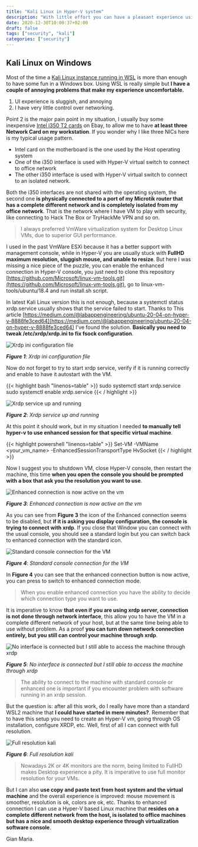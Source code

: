 ```yaml
---
title: "Kali Linux in Hyper-V system"
description: "With little effort you can have a pleasant experience using Desktop Linux in Hyper-V environment."
date: 2020-12-30T10:00:37+02:00
draft: false
tags: ["security", "kali"]
categories: ["security"]
---
```


## Kali Linux on Windows

Most of the time a [Kali Linux instance running in WSL](https://www.codewrecks.com/post/security/kali-linux-in-wsl2/) is more than enough to have some fun in a Windows box. Using WSL is really simple but **I have a couple of annoying problems that make my experience uncomfortable.**

1. UI experience is sluggish, and annoying
1. I have very little control over networking.

Point 2 is the major pain point in my situation, I usually buy some inexpensive [Intel i350 T2 cards](https://www.codewrecks.com/post/security/kali-linux-in-wsl2/) on Ebay, to allow me to have **at least three Network Card on my workstation**. If you wonder why I like three NICs here is my typical usage pattern.

- Intel card on the motherboard is the one used by the Host operating system
- One of the i350 interface is used with Hyper-V virtual switch to connect to office network
- The other i350 interface is used with Hyper-V virtual switch to connect to an isolated network.

Both the i350 interfaces are not shared with the operating system, the second one **is physically connected to a port of my Microtik router that has a complete different network and is completely isolated from my office network**. That is the network where I have VM to play with security, like connecting to Hack The Box or TryHackMe VPN and so on.

> I always preferred VmWare virtualization system for Desktop Linux VMs, due to superior GUI performance.

I used in the past VmWare ESXi because it has a better support with management console, while in Hyper-V you are usually stuck with **FullHD maximum resolution, sluggish mouse, and unable to resize**. But here I was missing a nice piece of the puzzle, you can enable the enhanced connection in Hyper-V console, you just need to clone this repository [https://github.com/Microsoft/linux-vm-tools.git](https://github.com/Microsoft/linux-vm-tools.git), go to linux-vm-tools/ubuntu/18.4 and run install.sh script. 

In latest Kali Linux version this is not enough, because a systemctl status xrdp.service usually shows that the service failed to start. Thanks to This article [https://medium.com/@labappengineering/ubuntu-20-04-on-hyper-v-8888fe3ced64](https://medium.com/@labappengineering/ubuntu-20-04-on-hyper-v-8888fe3ced64) I've found the solution. **Basically you need to tweak /etc/xrdp/xrdp.ini to fix fsock configuration**.

![Xrdp ini configuration file](../images/xrdp-configuration.png)

***Figure 1***: *Xrdp ini configuration file*

Now do not forget to try to start xrdp service, verify if it is running correctly and enable to have it autostart with the VM. 

{{< highlight bash "linenos=table" >}}
sudo systemctl start xrdp.service
sudo systemctl enable xrdp.service
{{< / highlight >}}

![Xrdp service up and running](../images/xrdp-service-up-and-running.png)

***Figure 2***: *Xrdp service up and running*

At this point it should work, but in my situation I needed **to manually tell hyper-v to use enhanced session for that specific virtual machine**.

{{< highlight powershell "linenos=table" >}}
Set-VM -VMName <your_vm_name> -EnhancedSessionTransportType HvSocket 
{{< / highlight >}}

Now I suggest you to shutdown VM, close Hyper-V console, then restart the machine, this time **when you open the console you should be prompted with a box that ask you the resolution you want to use**.

![Enhanced connection is now active on the vm](../images/enhanced-connection-active.png)

***Figure 3***: *Enhanced connection is now active on the vm*

As you can see from **Figure 3** the icon of the Enhanced connection seems to be disabled, but **if it is asking you display configuration, the console is trying to connect with xrdp**. If you close that Window you can connect with the usual console, you should see a standard login but you can switch back to enhanced connection with the standard icon.

![Standard console connection for the VM](../images/standard-connection-kali.png)

***Figure 4***: *Standard console connection for the VM*

In **Figure 4** you can see that the enhanced connection button is now active, you can press to switch to enhanced connection mode.

> When you enable enhanced connection you have the ability to decide which connection type you want to use.

It is imperative to know **that even if you are using xrdp server, connection is not done through network interface**, this allow you to have the VM in a complete different network of your host, but at the same time being able to use without problem. As a proof **you can turn down network connection entirely, but you still can control your machine through xrdp**.

![No interface is connected but I still able to access the machine through xrdp](../images/xrdp-connected-with-interface-down.png)

***Figure 5***: *No interface is connected but I still able to access the machine through xrdp*

> The ability to connect to the machine with standard console or enhanced one is important if you encounter problem with software running in an xrdp session.

But the question is: after all this work, do I really have more than a standard WSL2 machine that **I could have started in mere minutes?**. Remember that to have this setup you need to create an Hyper-V vm, going through OS installation, configure XRDP, etc. Well, first of all I can connect with full resolution.

![Full resolution kali](../images/kali-in-full-release.png)

***Figure 6***: *Full resolution kali*

> Nowadays 2K or 4K monitors are the norm, being limited to FullHD makes Desktop experience a pity. It is imperative to use full monitor resolution for your VMs.

But I can also **use copy and paste text from host system and the virtual machine** and the overall experience is improved: mouse movement is smoother, resolution is ok, colors are ok, etc. Thanks to enhanced connection I can use a Hyper-V based Linux machine that **resides on a complete different network from the host, is isolated to office machines but has a nice and smooth desktop experience through virtualization software console**.

Gian Maria.
